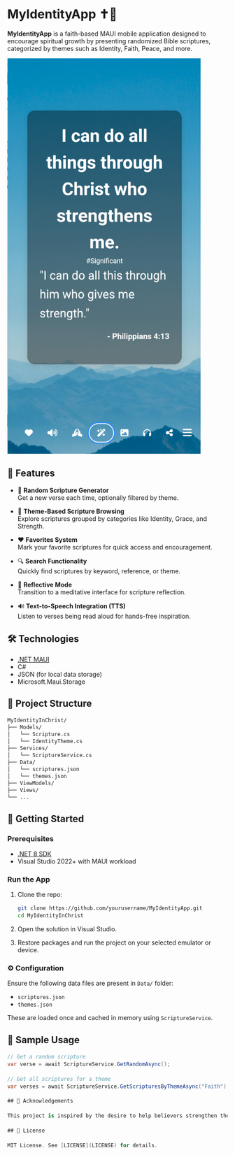# MyIdentityApp ✝️📖

**MyIdentityApp** is a faith-based MAUI mobile application designed to encourage spiritual growth by presenting randomized Bible scriptures, categorized by themes such as Identity, Faith, Peace, and more.

![MyIdentityApp](https://raw.githubusercontent.com/Kriztinemendoza/MyIdentityApp/main/MyIdentityApp.png)

## 📌 Features

- 🎯 **Random Scripture Generator**  
  Get a new verse each time, optionally filtered by theme.

- 🧠 **Theme-Based Scripture Browsing**  
  Explore scriptures grouped by categories like Identity, Grace, and Strength.

- ❤️ **Favorites System**  
  Mark your favorite scriptures for quick access and encouragement.

- 🔍 **Search Functionality**  
  Quickly find scriptures by keyword, reference, or theme.

- 🧘 **Reflective Mode**  
  Transition to a meditative interface for scripture reflection.

- 🔊 **Text-to-Speech Integration (TTS)**  
  Listen to verses being read aloud for hands-free inspiration.

## 🛠️ Technologies

- [.NET MAUI](https://learn.microsoft.com/en-us/dotnet/maui/)
- C#
- JSON (for local data storage)
- Microsoft.Maui.Storage

## 📂 Project Structure

```plaintext
MyIdentityInChrist/
├── Models/
│   └── Scripture.cs
│   └── IdentityTheme.cs
├── Services/
│   └── ScriptureService.cs
├── Data/
│   └── scriptures.json
│   └── themes.json
├── ViewModels/
├── Views/
└── ...
````

## 🚀 Getting Started

### Prerequisites

* [.NET 8 SDK](https://dotnet.microsoft.com/en-us/download/dotnet/8.0)
* Visual Studio 2022+ with MAUI workload

### Run the App

1. Clone the repo:

   ```bash
   git clone https://github.com/yourusername/MyIdentityApp.git
   cd MyIdentityInChrist
   ```

2. Open the solution in Visual Studio.

3. Restore packages and run the project on your selected emulator or device.

### ⚙️ Configuration

Ensure the following data files are present in `Data/` folder:

* `scriptures.json`
* `themes.json`

These are loaded once and cached in memory using `ScriptureService`.

## 🧪 Sample Usage

```csharp
// Get a random scripture
var verse = await ScriptureService.GetRandomAsync();

// Get all scriptures for a theme
var verses = await ScriptureService.GetScripturesByThemeAsync("Faith");

## 🙏 Acknowledgements

This project is inspired by the desire to help believers strengthen their identity in Christ through daily scriptural reflection.

## 📜 License

MIT License. See [LICENSE](LICENSE) for details.
